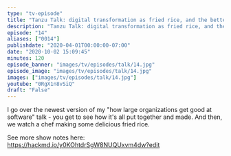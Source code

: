 ```yaml
---
type: "tv-episode"
title: "Tanzu Talk: digital transformation as fried rice, and the better software standard talk"
description: "Tanzu Talk: digital transformation as fried rice, and the better software standard talk"
episode: "14"
aliases: ["0014"]
publishdate: "2020-04-01T00:00:00-07:00"
date: "2020-10-02 15:09:45"
minutes: 120
episode_banner: "images/tv/episodes/talk/14.jpg"
episode_image: "images/tv/episodes/talk/14.jpg"
images: ["images/tv/episodes/talk/14.jpg"]
youtube: "0RgX1n8vSiQ"
draft: "False"
---
```


I go over the newest version of my "how large organizations get good at software" talk - you get to see how it's all put together and made. And then, we watch a chef making some delicious fried rice.

See more show notes here: https://hackmd.io/y0KOhtdrSgW8NUQUxvm4dw?edit